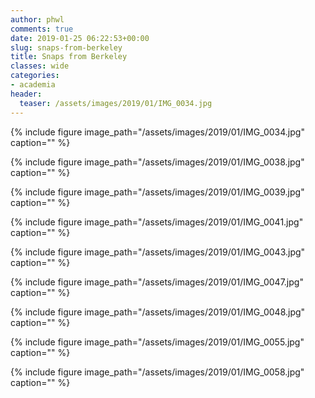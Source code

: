 ```yaml
---
author: phwl
comments: true
date: 2019-01-25 06:22:53+00:00
slug: snaps-from-berkeley
title: Snaps from Berkeley
classes: wide
categories:
- academia
header:
  teaser: /assets/images/2019/01/IMG_0034.jpg
---
```



{% include figure image_path="/assets/images/2019/01/IMG_0034.jpg" caption="" %}




<!-- more -->



{% include figure image_path="/assets/images/2019/01/IMG_0038.jpg" caption="" %}



{% include figure image_path="/assets/images/2019/01/IMG_0039.jpg" caption="" %}



{% include figure image_path="/assets/images/2019/01/IMG_0041.jpg" caption="" %}



{% include figure image_path="/assets/images/2019/01/IMG_0043.jpg" caption="" %}



{% include figure image_path="/assets/images/2019/01/IMG_0047.jpg" caption="" %}



{% include figure image_path="/assets/images/2019/01/IMG_0048.jpg" caption="" %}



{% include figure image_path="/assets/images/2019/01/IMG_0055.jpg" caption="" %}



{% include figure image_path="/assets/images/2019/01/IMG_0058.jpg" caption="" %}

